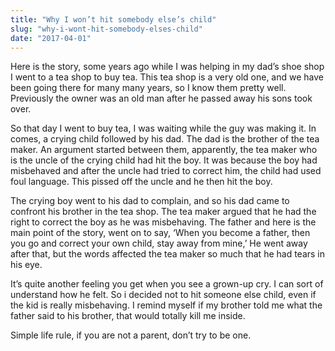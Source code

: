 ```yaml
---
title: "Why I won’t hit somebody else’s child"
slug: "why-i-wont-hit-somebody-elses-child"
date: "2017-04-01"
---
```


Here is the story, some years ago while I was helping in my dad’s shoe shop I went to a tea shop to buy tea. This tea shop is a very old one, and we have been going there for many many years, so I know them pretty well. Previously the owner was an old man after he passed away his sons took over.

So that day I went to buy tea, I was waiting while the guy was making it. In comes, a crying child followed by his dad. The dad is the brother of the tea maker. An argument started between them, apparently, the tea maker who is the uncle of the crying child had hit the boy. It was because the boy had misbehaved and after the uncle had tried to correct him, the child had used foul language. This pissed off the uncle and he then hit the boy.

The crying boy went to his dad to complain, and so his dad came to confront his brother in the tea shop. The tea maker argued that he had the right to correct the boy as he was misbehaving. The father and here is the main point of the story, went on to say, ‘When you become a father, then you go and correct your own child, stay away from mine,’ He went away after that, but the words affected the tea maker so much that he had tears in his eye.

It’s quite another feeling you get when you see a grown-up cry. I can sort of understand how he felt. So i decided not to hit someone else child, even if the kid is really misbehaving. I remind myself if my brother told me what the father said to his brother, that would totally kill me inside.

Simple life rule, if you are not a parent, don’t try to be one.
